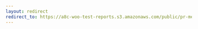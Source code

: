 ```yaml
---
layout: redirect
redirect_to: https://a8c-woo-test-reports.s3.amazonaws.com/public/pr-merge/45449/api/index.html
---
```


